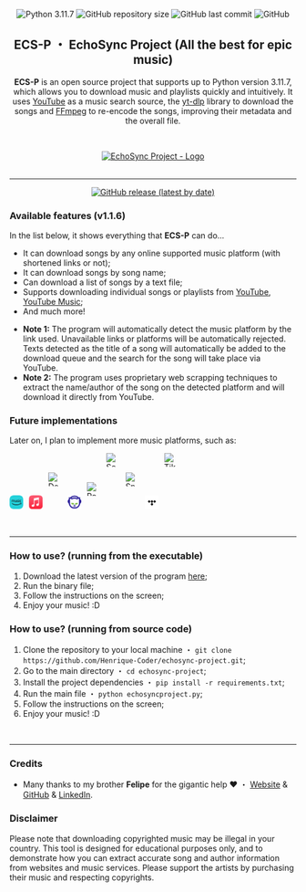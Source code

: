 <p align='center'>
    <img alt="Python 3.11.7" src="https://img.shields.io/badge/Python-3.11.7-blue?style=for-the-badge&logo=python&color=pink">
    <img alt="GitHub repository size" src="https://img.shields.io/github/repo-size/Henrique-Coder/echosync-project?style=for-the-badge&logo=github&color=pink">
    <img alt="GitHub last commit" src="https://img.shields.io/github/last-commit/Henrique-Coder/echosync-project?style=for-the-badge&logo=github&color=pink">
    <img alt="GitHub" src="https://img.shields.io/github/license/Henrique-Coder/echosync-project?style=for-the-badge&logo=github&color=pink">


<center>

## ECS-P ・ EchoSync Project (All the best for epic music)

</center>

<center>

**ECS-P** is an open source project that supports up to Python version 3.11.7, which allows you to download music and playlists quickly and intuitively. It uses [YouTube](https://www.youtube.com) as a music search source, the [yt-dlp](https://pypi.org/project/yt-dlp) library to download the songs and [FFmpeg](https://ffmpeg.org) to re-encode the songs, improving their metadata and the overall file.

</center>

<br>
<p align='center'>
    <a href='https://github.com/Henrique-Coder/echosync-project'>
        <img src='icon.ico' width='72' height='72' alt='EchoSync Project - Logo'></a>
<br><br>

---

<p align='center'>
  <a href='https://github.com/Henrique-Coder/echosync-project/releases/latest'>
    <img src='https://img.shields.io/github/v/release/Henrique-Coder/echosync-project?color=red&style=for-the-badge' alt='GitHub release (latest by date)'></a><p>

### Available features (v1.1.6)

In the list below, it shows everything that **ECS-P** can do...

- It can download songs by any online supported music platform (with shortened links or not);
- It can download songs by song name;
- Can download a list of songs by a text file;
- Supports downloading individual songs or playlists from [YouTube](https://www.youtube.com), [YouTube Music](https://music.youtube.com);
- And much more!

* **Note 1:** The program will automatically detect the music platform by the link used. Unavailable links or platforms will be automatically rejected. Texts detected as the title of a song
  will automatically be added to the download queue and the search for the song will take place via YouTube.
* **Note 2:** The program uses proprietary web scrapping techniques to extract the name/author of the song on the
  detected platform and will download it directly from YouTube.

### Future implementations

Later on, I plan to implement more music platforms, such as:

<p align='left'>
    <img src="online-assets/music-platforms/todo/amazon-music.png" alt="Amazon Music" style="display:inline-block; width:24px; height:24px; margin-right: 6px;">
    <img src="online-assets/music-platforms/todo/apple-music.png" alt="Apple Music" style="display:inline-block; width:24px; height:24px; margin-right: 6px;">
    <img src="online-assets/music-platforms/todo/deezer.png" alt="Deezer" style="display:inline-block; width:24px; height:24px; margin-right: 6px;">
    <img src="online-assets/music-platforms/todo/napster.png" alt="Napster" style="display:inline-block; width:24px; height:24px; margin-right: 6px;">
    <img src="online-assets/music-platforms/todo/resso.png" alt="Resso" style="display:inline-block; width:24px; height:24px; margin-right: 6px;">
    <img src="online-assets/music-platforms/todo/soundcloud.png" alt="SoundCloud" style="display:inline-block; width:24px; height:24px; margin-right: 6px;">
    <img src="online-assets/music-platforms/todo/spotify.png" alt="Spotify" style="display:inline-block; width:24px; height:24px; margin-right: 6px;">
    <img src="online-assets/music-platforms/todo/tidal.png" alt="Tidal" style="display:inline-block; width:24px; height:24px; margin-right: 6px;">
    <img src="online-assets/music-platforms/todo/tiktok-music.png" alt="TikTok Music" style="display:inline-block; width:24px; height:24px; margin-right: 6px;">
</p>
<br>

---

### How to use? (running from the executable)

1. Download the latest version of the program [here](https://github.com/Henrique-Coder/echosync-project/releases/latest);
2. Run the binary file;
3. Follow the instructions on the screen;
4. Enjoy your music! :D

### How to use? (running from source code)

1. Clone the repository to your local machine ・ `git clone https://github.com/Henrique-Coder/echosync-project.git`;
2. Go to the main directory ・ `cd echosync-project`;
3. Install the project dependencies ・ `pip install -r requirements.txt`;
4. Run the main file ・ `python echosyncproject.py`;
5. Follow the instructions on the screen;
6. Enjoy your music! :D

<br>

---

### Credits

- Many thanks to my brother **Felipe** for the gigantic help ❤️ ・ [Website](https://mindwired.com.br) & [GitHub](https://github.com/mindwired) & [LinkedIn](https://www.linkedin.com/in/cidadedolag).

### Disclaimer

Please note that downloading copyrighted music may be illegal in your country. This tool is designed for educational purposes only, and to demonstrate how you can extract accurate song and author information from websites and music services. Please support the artists by purchasing their music and respecting copyrights.